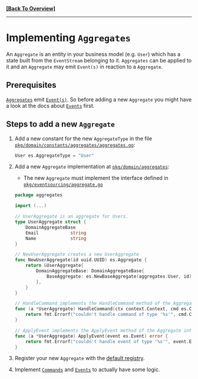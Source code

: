 **[[Back To Overview]](README.md)**

---

# Implementing `Aggregates`

An `Aggregate` is an entity in your business model (e.g. `User`) which has a state built from the `EventStream` belonging to it.
`Aggregates` can be applied to it and an `Aggregate` may emit `Event(s)` in reaction to a `Aggregate`.

## Prerequisites

[`Aggregates`](aggregates.md) emit [`Event(s)`](events.md).
So before adding a new `Aggregate` you might have a look at the docs about [`Events`](events.md) first.

## Steps to add a new `Aggregate`

1. Add a new constant for the new `AggregateType` in the file [`pkg/domain/constants/aggregates/aggregates.go`](../../pkg/domain/constants/aggregates/aggregates.go):

    ```go
    User es.AggregateType = "User"
    ```

1. Add a new `Aggregate` implementation at [`pkg/domain/aggregates`](./../pkg/domain/aggregates):
    * The new `Aggregate` must implement the interface defined in [`pkg/eventsourcing/aggregate.go`](../../pkg/eventsourcing/aggregate.go)

    ```go
    package aggregates

    import (...)

    // UserAggregate is an aggregate for Users.
    type UserAggregate struct {
        DomainAggregateBase
        Email            string
        Name             string
    }

    // NewUserAggregate creates a new UserAggregate
    func NewUserAggregate(id uuid.UUID) es.Aggregate {
        return &UserAggregate{
            DomainAggregateBase: DomainAggregateBase{
                BaseAggregate: es.NewBaseAggregate(aggregates.User, id),
            },
        }
    }

    // HandleCommand implements the HandleCommand method of the Aggregate interface.
    func (a *UserAggregate) HandleCommand(ctx context.Context, cmd es.Command) error {
        return fmt.Errorf("couldn't handle command of type '%s'", cmd.CommandType())
    }

    // ApplyEvent implements the ApplyEvent method of the Aggregate interface.
    func (a *UserAggregate) ApplyEvent(event es.Event) error {
        return fmt.Errorf("couldn't handle event of type '%s'", event.EventType())
    }
    ```

1. Register your new `Aggregate` with the [default registry](../../pkg/domain/commandhandler.go).

1. Implement [`Commands`](commands.md) and [`Events`](events.md) to actually have some logic.
